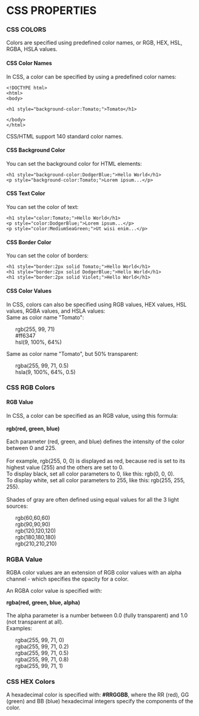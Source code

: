 <h1>CSS PROPERTIES</h1>

<h3>CSS COLORS</h3>
Colors are specified using predefined color names, or RGB, HEX, HSL, RGBA, HSLA values.<br>

<h4>CSS Color Names</h4>
In CSS, a color can be specified by using a predefined color names:<br>

```
<!DOCTYPE html>
<html>
<body>

<h1 style="background-color:Tomato;">Tomato</h1>

</body>
</html>
```
CSS/HTML support 140 standard color names.

<h4>CSS Background Color</h4>
You can set the background color for HTML elements:

```
<h1 style="background-color:DodgerBlue;">Hello World</h1>
<p style="background-color:Tomato;">Lorem ipsum...</p>
```
<h4>CSS Text Color</h4>
You can set the color of text:

```
<h1 style="color:Tomato;">Hello World</h1>
<p style="color:DodgerBlue;">Lorem ipsum...</p>
<p style="color:MediumSeaGreen;">Ut wisi enim...</p>
```
<h4>CSS Border Color</h4>
You can set the color of borders:

```
<h1 style="border:2px solid Tomato;">Hello World</h1>
<h1 style="border:2px solid DodgerBlue;">Hello World</h1>
<h1 style="border:2px solid Violet;">Hello World</h1>
```
<h4>CSS Color Values</h4>
In CSS, colors can also be specified using RGB values, HEX values, HSL values, RGBA values, and HSLA values:<br>
Same as color name "Tomato":
<ul>
rgb(255, 99, 71)<br>
#ff6347<br>
hsl(9, 100%, 64%)<br>
</ul>
Same as color name "Tomato", but 50% transparent:
<ul>
rgba(255, 99, 71, 0.5)<br>
hsla(9, 100%, 64%, 0.5)<br>
</ul>

<h3>CSS RGB Colors</h3>
<h4>RGB Value</h4>
In CSS, a color can be specified as an RGB value, using this formula:<br>
<br>
<b>rgb(red, green, blue)</b><br>
<br>
Each parameter (red, green, and blue) defines the intensity of the color between 0 and 225.<br>
<br>
For example, rgb(255, 0, 0) is displayed as red, because red is set to its highest value (255) and the others are set to 0.<br>
To display black, set all color parameters to 0, like this: rgb(0, 0, 0).<br>
To display white, set all color parameters to 255, like this: rgb(255, 255, 255).<br>
<br>
Shades of gray are often defined using equal values for all the 3 light sources:<br>
<ol>
rgb(60,60,60)<br>
rgb(90,90,90)<br>
rgb(120,120,120)<br>
rgb(180,180,180)<br>
rgb(210,210,210)<br>
</ol>

<h3>RGBA Value</h3>

RGBA color values are an extension of RGB color values with an alpha channel - which specifies the opacity for a color.<br>

An RGBA color value is specified with:<br>

<b>rgba(red, green, blue, alpha)</b><br>
<br>
The alpha parameter is a number between 0.0 (fully transparent) and 1.0 (not transparent at all).<br>
Examples:<br>
<ol>
rgba(255, 99, 71, 0)<br>
rgba(255, 99, 71, 0.2)<br>
rgba(255, 99, 71, 0.5)<br>
rgba(255, 99, 71, 0.8)<br>
rgba(255, 99, 71, 1)<br>
</ol>

<h3>CSS HEX Colors</h3>
A hexadecimal color is specified with: <b>#RRGGBB</b>, where the RR (red), GG (green) and BB (blue) hexadecimal integers specify the components of the color.<br>


